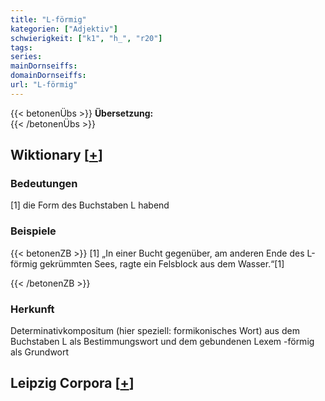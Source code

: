 ```yaml
---
title: "L-förmig"
kategorien: ["Adjektiv"]
schwierigkeit: ["k1", "h_", "r20"]
tags:
series:
mainDornseiffs:
domainDornseiffs:
url: "L-förmig"
---
```


{{< betonenÜbs >}}
**Übersetzung:**  
{{< /betonenÜbs >}}

## Wiktionary [[+](https://de.wiktionary.org/wiki/L-förmig)]

### Bedeutungen
[1] die Form des Buchstaben L habend  

### Beispiele
{{< betonenZB >}}
[1] „In einer Bucht gegenüber, am anderen Ende des L-förmig gekrümmten Sees, ragte ein Felsblock aus dem Wasser.“[1]  

{{< /betonenZB >}}
### Herkunft
Determinativkompositum (hier speziell: formikonisches Wort) aus dem Buchstaben L als Bestimmungswort und dem gebundenen Lexem -förmig als Grundwort  


## Leipzig Corpora [[+](https://corpora.uni-leipzig.de/en/res?word=L-förmig&corpusId=deu_newscrawl-public_2018)]

